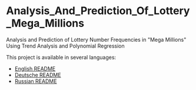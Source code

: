 # Analysis_And_Prediction_Of_Lottery_Mega_Millions
Analysis and Prediction of Lottery Number Frequencies in "Mega Millions" Using Trend Analysis and Polynomial Regression

This project is available in several languages:

- [English README](README_en.md)
- [Deutsche README](README_de.md)
- [Russian README](README_ru.md)
